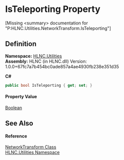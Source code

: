 # IsTeleporting Property


\[Missing &lt;summary&gt; documentation for "P:HLNC.Utilities.NetworkTransform.IsTeleporting"\]



## Definition
**Namespace:** <a href="N_HLNC_Utilities">HLNC.Utilities</a>  
**Assembly:** HLNC (in HLNC.dll) Version: 1.0.0+67fc7a7b454bc0ade857a4ae4930fb238e351d35

**C#**
``` C#
public bool IsTeleporting { get; set; }
```



#### Property Value
<a href="https://learn.microsoft.com/dotnet/api/system.boolean" target="_blank" rel="noopener noreferrer">Boolean</a>

## See Also


#### Reference
<a href="T_HLNC_Utilities_NetworkTransform">NetworkTransform Class</a>  
<a href="N_HLNC_Utilities">HLNC.Utilities Namespace</a>  
